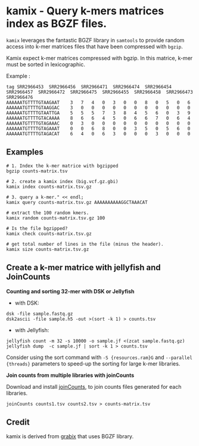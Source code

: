 kamix - Query k-mers matrices index as BGZF files.
======================================================

``kamix`` leverages the fantastic BGZF library in ``samtools`` to provide random access into
k-mer matrices files that have been compressed with ``bgzip``.

Kamix expect k-mer matrices compressed with bgzip. In this matrice, k-mer must be sorted in lexicographic.

Example :

```
tag	SRR2966453	SRR2966456	SRR2966471	SRR2966474	SRR2966454	SRR2966457	SRR2966472	SRR2966475	SRR2966455	SRR2966458	SRR2966473	SRR2966476
AAAAAATGTTTTGTAAGAAT	3	7	4	0	3	0	0	8	0	5	0	6
AAAAAATGTTTTGTAAGGAC	3	0	0	0	0	0	0	0	0	0	0	0
AAAAAATGTTTTGTAATTGA	5	5	5	7	3	8	4	5	6	0	3	9
AAAAAATGTTTTGTACAAAA	8	6	6	4	5	0	6	6	7	0	6	4
AAAAAATGTTTTGTAGAAAC	0	3	0	0	0	0	0	0	0	0	0	0
AAAAAATGTTTTGTAGAAAT	0	0	6	8	0	0	3	5	0	5	6	0
AAAAAATGTTTTGTAGACAT	6	4	0	6	3	0	0	0	3	0	0	0
```

## Examples

```
# 1. Index the k-mer matrice with bgzipped
bgzip counts-matrix.tsv

# 2. create a kamix index (big.vcf.gz.gbi)
kamix index counts-matrix.tsv.gz

# 3. query a k-mer." << endl;
kamix query counts-matrix.tsv.gz AAAAAAAAAAGGCTAAACAT

# extract the 100 random kmers.
kamix random counts-matrix.tsv.gz 100

# Is the file bgzipped?
kamix check counts-matrix.tsv.gz

# get total number of lines in the file (minus the header).
kamix size counts-matrix.tsv.gz
```


## Create a k-mer matrice with jellyfish and JoinCounts

**Counting and sorting 32-mer with DSK or Jellyfish**

* with DSK:

```
dsk -file sample.fastq.gz
dsk2ascii -file sample.h5 -out >(sort -k 1) > counts.tsv
```

* with Jellyfish:

```
jellyfish count -m 32 -s 10000 -o sample.jf <(zcat sample.fastq.gz)
jellyfish dump  -c sample.jf | sort -k 1 > counts.tsv
```

Consider using the sort command with `-S {resources.ram}G` and `--parallel {threads}` parameters to speed-up the sorting for large k-mer libraries.

**Join counts from multiple libraries with joinCounts**

Download and install [joinCounts](https://github.com/Transipedia/dekupl-joinCounts), to join counts files generated for each libraries.

```
joinCounts counts1.tsv counts2.tsv > counts-matrix.tsv
```

## Credit

kamix is derived from [grabix](https://github.com/arq5x/grabix) that uses BGZF library.
